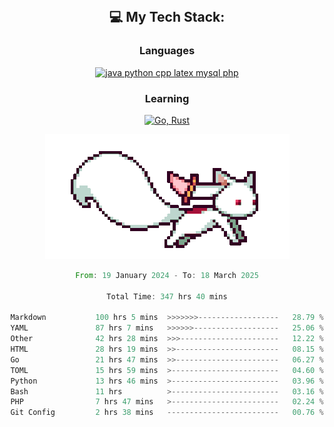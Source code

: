 
<div align="center">
<br>

## 💻 My Tech Stack:

### Languages

[![java python cpp latex mysql php](https://skillicons.dev/icons?i=java,python,cpp,latex,mysql,php)](https://skillicons.dev)

### Learning

[![Go, Rust](https://skillicons.dev/icons?i=go,rust)](https://skillicons.dev)

<center>

<img src="kyubey.gif" alt="Alt-Text" title="" >

</center>


<!--START_SECTION:waka-->

```rust
From: 19 January 2024 - To: 18 March 2025

Total Time: 347 hrs 40 mins

Markdown           100 hrs 5 mins  >>>>>>>------------------   28.79 %
YAML               87 hrs 7 mins   >>>>>>-------------------   25.06 %
Other              42 hrs 28 mins  >>>----------------------   12.22 %
HTML               28 hrs 19 mins  >>-----------------------   08.15 %
Go                 21 hrs 47 mins  >>-----------------------   06.27 %
TOML               15 hrs 59 mins  >------------------------   04.60 %
Python             13 hrs 46 mins  >------------------------   03.96 %
Bash               11 hrs          >------------------------   03.16 %
PHP                7 hrs 47 mins   >------------------------   02.24 %
Git Config         2 hrs 38 mins   -------------------------   00.76 %
```

<!--END_SECTION:waka-->
